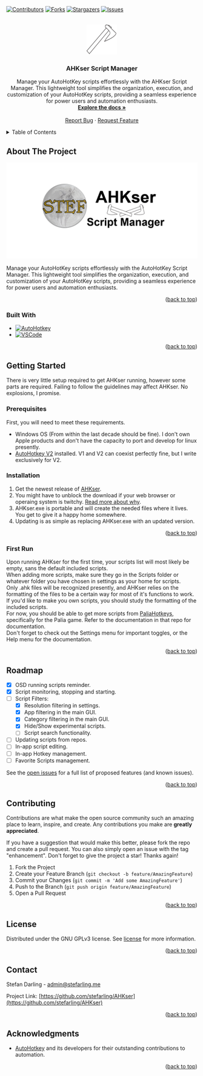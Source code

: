 <!-- Improved compatibility of back to top link: See: https://github.com/othneildrew/Best-README-Template/pull/73 -->
<a name="readme-top"></a>
<!--
*** Thanks to https://github.com/othneildrew/Best-README-Template for making an awesome README.md template!
-->



<!-- PROJECT SHIELDS -->
<!--
*** I'm using markdown "reference style" links for readability.
*** Reference links are enclosed in brackets [ ] instead of parentheses ( ).
*** See the bottom of this document for the declaration of the reference variables
*** for contributors-url, forks-url, etc. This is an optional, concise syntax you may use.
*** https://www.markdownguide.org/basic-syntax/#reference-style-links
-->
[![Contributors][contributors-shield]][contributors-url]
[![Forks][forks-shield]][forks-url]
[![Stargazers][stars-shield]][stars-url]
[![Issues][issues-shield]][issues-url]



<!-- PROJECT LOGO -->
<br />
<div align="center">
  <a href="https://github.com/stefarling/AHKser">
    <img src="./images/logo.png" alt="AHKser Logo" width="80" height="80">
  </a>

<h3 align="center">AHKser Script Manager</h3>

  <p align="center">
    Manage your AutoHotKey scripts effortlessly with the AHKser Script Manager. This lightweight tool simplifies the organization, execution, and customization of your AutoHotKey scripts, providing a seamless experience for power users and automation enthusiasts.
    <br />
    <a href="https://github.com/stefarling/AHKser/wiki"><strong>Explore the docs »</strong></a>
    <br />
    <br />
    <a href="https://github.com/Stefarling/AHKser/issues/new?assignees=Stefarling&labels=bug&projects=&template=bug_report.md&title=%5BBUG%5D+Short+Bug+Description">Report Bug</a>
    ·
    <a href="https://github.com/Stefarling/AHKser/issues/new?assignees=Stefarling&labels=enhancement&projects=&template=feature_request.md&title=%5BFEATURE%5D+Short+Feature+Description">Request Feature</a>
  </p>
</div>



<!-- TABLE OF CONTENTS -->
<details>
  <summary>Table of Contents</summary>
  <ol>
    <li>
      <a href="#about-the-project">About The Project</a>
      <ul>
        <li><a href="#built-with">Built With</a></li>
      </ul>
    </li>
    <li>
      <a href="#getting-started">Getting Started</a>
      <ul>
        <li><a href="#prerequisites">Prerequisites</a></li>
        <li><a href="#installation">Installation</a></li>
      </ul>
    </li>
    <li><a href="#roadmap">Roadmap</a></li>
    <li><a href="#contributing">Contributing</a></li>
    <li><a href="#license">License</a></li>
    <li><a href="#contact">Contact</a></li>
    <li><a href="#acknowledgments">Acknowledgments</a></li>
  </ol>
</details>



<!-- ABOUT THE PROJECT -->
## About The Project

[![Product Name Screen Shot][product-banner]](https://github.com/Stefarling/AHKser)

Manage your AutoHotKey scripts effortlessly with the AutoHotKey Script Manager. This lightweight tool simplifies the organization, execution, and customization of your AutoHotKey scripts, providing a seamless experience for power users and automation enthusiasts.

<p align="right">(<a href="#readme-top">back to top</a>)</p>



### Built With

* [![AutoHotkey][AutoHotkey]][AutoHotkey-url]
* [![VSCode][VSCode]][VSCode-url]

<p align="right">(<a href="#readme-top">back to top</a>)</p>



<!-- GETTING STARTED -->
## Getting Started

There is very little setup required to get AHKser running, however some parts are required. Failing to follow the guidelines may affect AHKser. No explosions, I promise.

### Prerequisites

First, you will need to meet these requirements.
* Windows OS (From within the last decade should be fine). I don't own Apple products and don't have the capacity to port and develop for linux presently.
* [AutoHotkey V2](https://www.autohotkey.com/) installed. V1 and V2 can coexist perfectly fine, but I write exclusively for V2.


### Installation

1. Get the newest release of [AHKser](https://github.com/Stefarling/AHKser/releases/latest).
2. You might have to unblock the download if your web browser or operaing system is twitchy.  [Read more about why](https://allaboutcookies.org/antivirus-false-positive).
3. AHKser.exe is portable and will create the needed files where it lives. You get to give it a happy home somewhere.
4. Updating is as simple as replacing AHKser.exe with an updated version.

<p align="right">(<a href="#readme-top">back to top</a>)</p>

### First Run

Upon running AHKser for the first time, your scripts list will most likely be empty, sans the default included scripts.\
When adding more scripts, make sure they go in the Scripts folder or whatever folder you have chosen in settings as your home for scripts.\
Only .ahk files will be recognized presently, and AHKser relies on the formatting of the files to be a certain way for most of it's functions to work. If you'd like to make you own scripts, you should study the formatting of the included scripts.\
For now, you should be able to get more scripts from [PaliaHotkeys](https://github.com/Stefarling/PaliaHotkeys/releases/latest), specifically for the Palia game. Refer to the documentation in that repo for documentation.\
Don't forget to check out the Settings menu for important toggles, or the Help menu for the documentation.

<p align="right">(<a href="#readme-top">back to top</a>)</p>

<!-- ROADMAP -->
## Roadmap

- [x] OSD running scripts reminder.
- [x] Script monitoring, stopping and starting.
- [ ] Script Filters:
    - [x] Resolution filtering in settings.
    - [x] App filtering in the main GUI.
    - [x] Category filtering in the main GUI.
    - [x] Hide/Show experimental scripts.
    - [ ] Script search functionality.
- [ ] Updating scripts from repos.
- [ ] In-app script editing.
- [ ] In-app Hotkey management.
- [ ] Favorite Scripts management.

See the [open issues](https://github.com/stefarling/AHKser/issues) for a full list of proposed features (and known issues).

<p align="right">(<a href="#readme-top">back to top</a>)</p>



<!-- CONTRIBUTING -->
## Contributing

Contributions are what make the open source community such an amazing place to learn, inspire, and create. Any contributions you make are **greatly appreciated**.

If you have a suggestion that would make this better, please fork the repo and create a pull request. You can also simply open an issue with the tag "enhancement".
Don't forget to give the project a star! Thanks again!

1. Fork the Project
2. Create your Feature Branch (`git checkout -b feature/AmazingFeature`)
3. Commit your Changes (`git commit -m 'Add some AmazingFeature'`)
4. Push to the Branch (`git push origin feature/AmazingFeature`)
5. Open a Pull Request

<p align="right">(<a href="#readme-top">back to top</a>)</p>



<!-- LICENSE -->
## License

Distributed under the GNU GPLv3 license. See [license][license-new-url] for more information.
<p align="right">(<a href="#readme-top">back to top</a>)</p>



<!-- CONTACT -->
## Contact

Stefan Darling -  [admin@stefarling.me](mailto:admin@stefarling.me)

Project Link: [https://github.com/stefarling/AHKser](https://github.com/stefarling/AHKser)

<p align="right">(<a href="#readme-top">back to top</a>)</p>



<!-- ACKNOWLEDGMENTS -->
## Acknowledgments

* [AutoHotkey](https://github.com/AutoHotkey) and its developers for their outstanding contributions to automation.

<p align="right">(<a href="#readme-top">back to top</a>)</p>



<!-- MARKDOWN LINKS & IMAGES -->
<!-- https://www.markdownguide.org/basic-syntax/#reference-style-links -->

[contributors-shield]: https://img.shields.io/github/contributors/stefarling/AHKser.svg?style=for-the-badge
[contributors-url]: https://github.com/stefarling/AHKser/graphs/contributors

[forks-shield]: https://img.shields.io/github/forks/stefarling/AHKser.svg?style=for-the-badge
[forks-url]: https://github.com/stefarling/AHKser/network/members

[stars-shield]: https://img.shields.io/github/stars/stefarling/AHKser.svg?style=for-the-badge
[stars-url]: https://github.com/stefarling/AHKser/stargazers

[issues-shield]: https://img.shields.io/github/issues/stefarling/AHKser.svg?style=for-the-badge
[issues-url]: https://github.com/stefarling/AHKser/issues

[license-new-shield]: https://img.shields.io/github/license/stefarling/AHKser.svg?style=for-the-badge
[license-new-url]: https://github.com/Stefarling/AHKser/blob/main/LICENSE.md

[product-banner]: images/logobanner.png

[VSCode]: https://img.shields.io/badge/VS%20Code-white?style=for-the-badge&logo=visualstudiocode&logoColor=black
[VSCode-url]: https://code.visualstudio.com/

[AutoHotkey]: https://img.shields.io/badge/AutoHotkey-white?style=for-the-badge&logo=autohotkey&logoColor=black
[AutoHotkey-url]: https://www.autohotkey.com/
